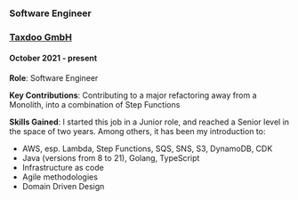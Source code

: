 ### Software Engineer
### [Taxdoo GmbH](https://www.taxdoo.com)

#### October 2021 - present
**Role**: Software Engineer

**Key Contributions**: Contributing to a major refactoring away from a Monolith, into a combination of Step Functions

**Skills Gained**: I started this job in a Junior role, and reached a Senior level in the space of two years. Among others, it has been my introduction to:
  - AWS, esp. Lambda, Step Functions, SQS, SNS, S3, DynamoDB, CDK
  - Java (versions from 8 to 21), Golang, TypeScript
  - Infrastructure as code
  - Agile methodologies
  - Domain Driven Design
